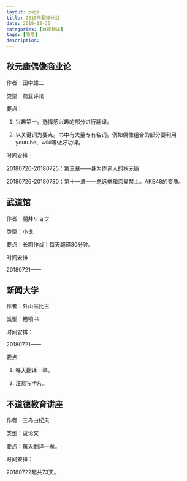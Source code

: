 ```yaml
---
layout: page
title: 2018年翻译计划
date: 2018-12-30
categories: [自娱翻译]
tags: [随笔]
description: 
---
```



## 秋元康偶像商业论

作者：田中雄二

类型：商业评论

要点：

1. 兴趣第一。选择感兴趣的部分进行翻译。

2. 以关键词为要点。书中有大量专有名词。例如偶像组合的部分要利用youtube、wiki等做好功课。

时间安排：

20180720-20180725：第三章——身为作词人的秋元康

20180726-20180730：第十一章——总选举和恋爱禁止。AKB48的变质。

## 武道馆

作者：朝井リョウ

类型：小说

要点：长期作战；每天翻译30分钟。

时间安排：

20180721——

## 新闻大学

作者：外山滋比古

类型：畅销书

时间安排：

20180721——

要点：

1. 每天翻译一章。

2. 注意写卡片。

## 不道德教育讲座

作者：三岛由纪夫

类型：议论文

要点：每天翻译一章。

时间安排：

20180722起共73天。
